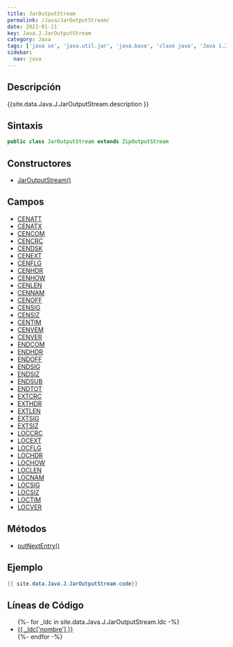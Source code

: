 ```yaml
---
title: JarOutputStream
permalink: /Java/JarOutputStream/
date: 2021-01-11
key: Java.J.JarOutputStream
category: Java
tags: ['java se', 'java.util.jar', 'java.base', 'clase java', 'Java 1.2']
sidebar: 
  nav: java
---
```


## Descripción
{{site.data.Java.J.JarOutputStream.description }}

## Sintaxis
~~~java
public class JarOutputStream extends ZipOutputStream
~~~

## Constructores
* [JarOutputStream()](/Java/JarOutputStream/JarOutputStream/)

## Campos
* [CENATT](/Java/JarOutputStream/CENATT)
* [CENATX](/Java/JarOutputStream/CENATX)
* [CENCOM](/Java/JarOutputStream/CENCOM)
* [CENCRC](/Java/JarOutputStream/CENCRC)
* [CENDSK](/Java/JarOutputStream/CENDSK)
* [CENEXT](/Java/JarOutputStream/CENEXT)
* [CENFLG](/Java/JarOutputStream/CENFLG)
* [CENHDR](/Java/JarOutputStream/CENHDR)
* [CENHOW](/Java/JarOutputStream/CENHOW)
* [CENLEN](/Java/JarOutputStream/CENLEN)
* [CENNAM](/Java/JarOutputStream/CENNAM)
* [CENOFF](/Java/JarOutputStream/CENOFF)
* [CENSIG](/Java/JarOutputStream/CENSIG)
* [CENSIZ](/Java/JarOutputStream/CENSIZ)
* [CENTIM](/Java/JarOutputStream/CENTIM)
* [CENVEM](/Java/JarOutputStream/CENVEM)
* [CENVER](/Java/JarOutputStream/CENVER)
* [ENDCOM](/Java/JarOutputStream/ENDCOM)
* [ENDHDR](/Java/JarOutputStream/ENDHDR)
* [ENDOFF](/Java/JarOutputStream/ENDOFF)
* [ENDSIG](/Java/JarOutputStream/ENDSIG)
* [ENDSIZ](/Java/JarOutputStream/ENDSIZ)
* [ENDSUB](/Java/JarOutputStream/ENDSUB)
* [ENDTOT](/Java/JarOutputStream/ENDTOT)
* [EXTCRC](/Java/JarOutputStream/EXTCRC)
* [EXTHDR](/Java/JarOutputStream/EXTHDR)
* [EXTLEN](/Java/JarOutputStream/EXTLEN)
* [EXTSIG](/Java/JarOutputStream/EXTSIG)
* [EXTSIZ](/Java/JarOutputStream/EXTSIZ)
* [LOCCRC](/Java/JarOutputStream/LOCCRC)
* [LOCEXT](/Java/JarOutputStream/LOCEXT)
* [LOCFLG](/Java/JarOutputStream/LOCFLG)
* [LOCHDR](/Java/JarOutputStream/LOCHDR)
* [LOCHOW](/Java/JarOutputStream/LOCHOW)
* [LOCLEN](/Java/JarOutputStream/LOCLEN)
* [LOCNAM](/Java/JarOutputStream/LOCNAM)
* [LOCSIG](/Java/JarOutputStream/LOCSIG)
* [LOCSIZ](/Java/JarOutputStream/LOCSIZ)
* [LOCTIM](/Java/JarOutputStream/LOCTIM)
* [LOCVER](/Java/JarOutputStream/LOCVER)

## Métodos
* [putNextEntry()](/Java/JarOutputStream/putNextEntry)

## Ejemplo
~~~java
{{ site.data.Java.J.JarOutputStream.code}}
~~~

## Líneas de Código
<ul>
{%- for _ldc in site.data.Java.J.JarOutputStream.ldc -%}
   <li>
       <a href="{{_ldc['url'] }}">{{ _ldc['nombre'] }}</a>
   </li>
{%- endfor -%}
</ul>

